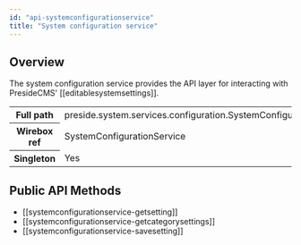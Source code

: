 ```yaml
---
id: "api-systemconfigurationservice"
title: "System configuration service"
---
```



## Overview




The system configuration service provides the API layer
for interacting with PresideCMS' [[editablesystemsettings]].<div class="table-responsive"><table class="table table-condensed"><tr><th>Full path</th><td>preside.system.services.configuration.SystemConfigurationService</td></tr><tr><th>Wirebox ref</th><td>SystemConfigurationService</td></tr><tr><th>Singleton</th><td>Yes</td></tr></table></div>

## Public API Methods

* [[systemconfigurationservice-getsetting]]
* [[systemconfigurationservice-getcategorysettings]]
* [[systemconfigurationservice-savesetting]]